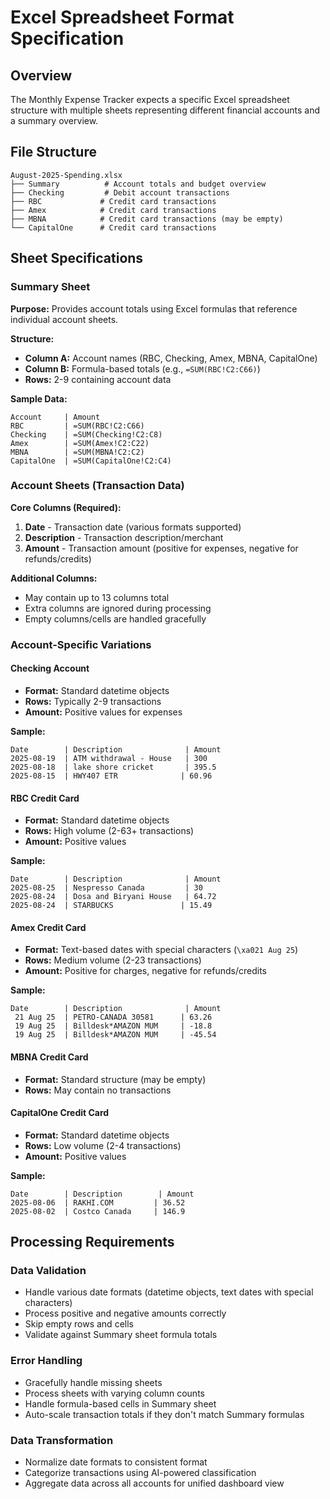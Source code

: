 # Excel Spreadsheet Format Specification

## Overview

The Monthly Expense Tracker expects a specific Excel spreadsheet structure with multiple sheets representing different financial accounts and a summary overview.

## File Structure

```
August-2025-Spending.xlsx
├── Summary          # Account totals and budget overview
├── Checking         # Debit account transactions
├── RBC             # Credit card transactions
├── Amex            # Credit card transactions  
├── MBNA            # Credit card transactions (may be empty)
└── CapitalOne      # Credit card transactions
```

## Sheet Specifications

### Summary Sheet

**Purpose:** Provides account totals using Excel formulas that reference individual account sheets.

**Structure:**
- **Column A:** Account names (RBC, Checking, Amex, MBNA, CapitalOne)
- **Column B:** Formula-based totals (e.g., `=SUM(RBC!C2:C66)`)
- **Rows:** 2-9 containing account data

**Sample Data:**
```
Account     | Amount
RBC         | =SUM(RBC!C2:C66)
Checking    | =SUM(Checking!C2:C8)
Amex        | =SUM(Amex!C2:C22)
MBNA        | =SUM(MBNA!C2:C2)
CapitalOne  | =SUM(CapitalOne!C2:C4)
```

### Account Sheets (Transaction Data)

**Core Columns (Required):**
1. **Date** - Transaction date (various formats supported)
2. **Description** - Transaction description/merchant
3. **Amount** - Transaction amount (positive for expenses, negative for refunds/credits)

**Additional Columns:**
- May contain up to 13 columns total
- Extra columns are ignored during processing
- Empty columns/cells are handled gracefully

### Account-Specific Variations

#### Checking Account
- **Format:** Standard datetime objects
- **Rows:** Typically 2-9 transactions
- **Amount:** Positive values for expenses

**Sample:**
```
Date        | Description              | Amount
2025-08-19  | ATM withdrawal - House   | 300
2025-08-18  | lake shore cricket       | 395.5
2025-08-15  | HWY407 ETR              | 60.96
```

#### RBC Credit Card
- **Format:** Standard datetime objects
- **Rows:** High volume (2-63+ transactions)
- **Amount:** Positive values

**Sample:**
```
Date        | Description              | Amount
2025-08-25  | Nespresso Canada         | 30
2025-08-24  | Dosa and Biryani House   | 64.72
2025-08-24  | STARBUCKS               | 15.49
```

#### Amex Credit Card
- **Format:** Text-based dates with special characters (`\xa021 Aug 25`)
- **Rows:** Medium volume (2-23 transactions)
- **Amount:** Positive for charges, negative for refunds/credits

**Sample:**
```
Date        | Description              | Amount
 21 Aug 25  | PETRO-CANADA 30581      | 63.26
 19 Aug 25  | Billdesk*AMAZON MUM     | -18.8
 19 Aug 25  | Billdesk*AMAZON MUM     | -45.54
```

#### MBNA Credit Card
- **Format:** Standard structure (may be empty)
- **Rows:** May contain no transactions

#### CapitalOne Credit Card
- **Format:** Standard datetime objects
- **Rows:** Low volume (2-4 transactions)
- **Amount:** Positive values

**Sample:**
```
Date        | Description        | Amount
2025-08-06  | RAKHI.COM         | 36.52
2025-08-02  | Costco Canada     | 146.9
```

## Processing Requirements

### Data Validation
- Handle various date formats (datetime objects, text dates with special characters)
- Process positive and negative amounts correctly
- Skip empty rows and cells
- Validate against Summary sheet formula totals

### Error Handling
- Gracefully handle missing sheets
- Process sheets with varying column counts
- Handle formula-based cells in Summary sheet
- Auto-scale transaction totals if they don't match Summary formulas

### Data Transformation
- Normalize date formats to consistent format
- Categorize transactions using AI-powered classification
- Aggregate data across all accounts for unified dashboard view